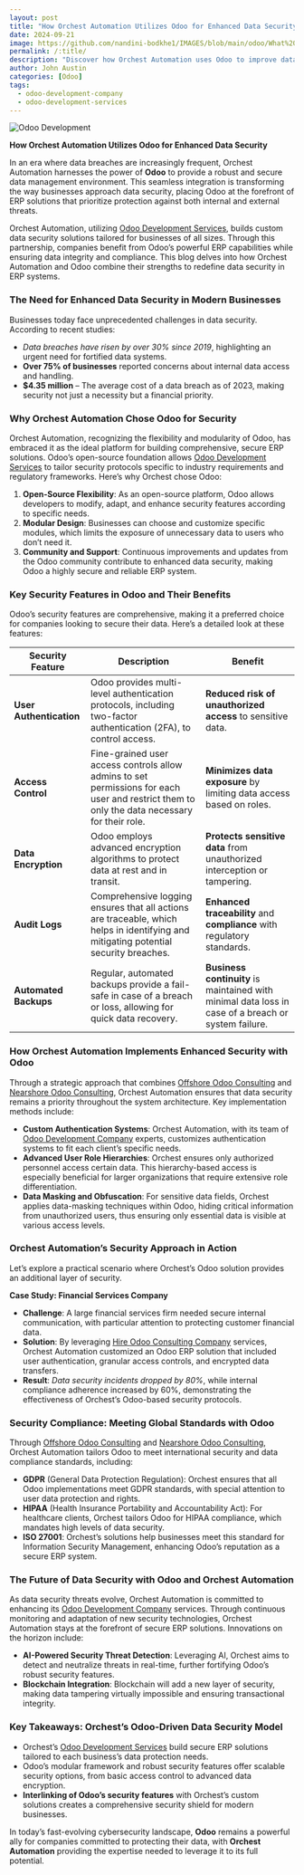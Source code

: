 ```yaml
---
layout: post
title: "How Orchest Automation Utilizes Odoo for Enhanced Data Security"
date: 2024-09-21
image: https://github.com/nandini-bodkhe1/IMAGES/blob/main/odoo/What%20Are%20Carbon%20Tokens_%20A%20Beginner%E2%80%99s%20Guide%20to%20KlimaDAO%20and%20Carbon%20Crypto.png?raw=true
permalink: /:title/
description: "Discover how Orchest Automation uses Odoo to improve data security. Learn how this combo keeps your information safe and well-managed."
author: John Austin
categories: [Odoo]
tags:
  - odoo-development-company
  - odoo-development-services
---
```

![Odoo Development](https://github.com/nandini-bodkhe1/IMAGES/blob/main/odoo/What%20Are%20Carbon%20Tokens_%20A%20Beginner%E2%80%99s%20Guide%20to%20KlimaDAO%20and%20Carbon%20Crypto.png?raw=true)


**How Orchest Automation Utilizes Odoo for Enhanced Data Security**

In an era where data breaches are increasingly frequent, Orchest Automation harnesses the power of **Odoo** to provide a robust and secure data management environment. This seamless integration is transforming the way businesses approach data security, placing Odoo at the forefront of ERP solutions that prioritize protection against both internal and external threats.

Orchest Automation, utilizing [Odoo Development Services](https://sdlccorp.com/services/odoo-services/odoo-development-company/), builds custom data security solutions tailored for businesses of all sizes. Through this partnership, companies benefit from Odoo’s powerful ERP capabilities while ensuring data integrity and compliance. This blog delves into how Orchest Automation and Odoo combine their strengths to redefine data security in ERP systems.

### **The Need for Enhanced Data Security in Modern Businesses**

Businesses today face unprecedented challenges in data security. According to recent studies:

* *Data breaches have risen by over 30% since 2019*, highlighting an urgent need for fortified data systems.  
* **Over 75% of businesses** reported concerns about internal data access and handling.  
* **$4.35 million** – The average cost of a data breach as of 2023, making security not just a necessity but a financial priority.

### **Why Orchest Automation Chose Odoo for Security**

Orchest Automation, recognizing the flexibility and modularity of Odoo, has embraced it as the ideal platform for building comprehensive, secure ERP solutions. Odoo’s open-source foundation allows [Odoo Development Services](https://sdlccorp.com/services/odoo-services/odoo-development-company/) to tailor security protocols specific to industry requirements and regulatory frameworks. Here’s why Orchest chose Odoo:

1. **Open-Source Flexibility**: As an open-source platform, Odoo allows developers to modify, adapt, and enhance security features according to specific needs.  
2. **Modular Design**: Businesses can choose and customize specific modules, which limits the exposure of unnecessary data to users who don’t need it.  
3. **Community and Support**: Continuous improvements and updates from the Odoo community contribute to enhanced data security, making Odoo a highly secure and reliable ERP system.

### **Key Security Features in Odoo and Their Benefits**

Odoo’s security features are comprehensive, making it a preferred choice for companies looking to secure their data. Here’s a detailed look at these features:

| Security Feature | Description | Benefit |
| ----- | ----- | ----- |
| **User Authentication** | Odoo provides multi-level authentication protocols, including two-factor authentication (2FA), to control access. | **Reduced risk of unauthorized access** to sensitive data. |
| **Access Control** | Fine-grained user access controls allow admins to set permissions for each user and restrict them to only the data necessary for their role. | **Minimizes data exposure** by limiting data access based on roles. |
| **Data Encryption** | Odoo employs advanced encryption algorithms to protect data at rest and in transit. | **Protects sensitive data** from unauthorized interception or tampering. |
| **Audit Logs** | Comprehensive logging ensures that all actions are traceable, which helps in identifying and mitigating potential security breaches. | **Enhanced traceability** and **compliance** with regulatory standards. |
| **Automated Backups** | Regular, automated backups provide a fail-safe in case of a breach or loss, allowing for quick data recovery. | **Business continuity** is maintained with minimal data loss in case of a breach or system failure. |

### **How Orchest Automation Implements Enhanced Security with Odoo**

Through a strategic approach that combines [Offshore Odoo Consulting](https://sdlccorp.com/services/odoo-services/odoo-consulting-services/) and [Nearshore Odoo Consulting](https://sdlccorp.com/services/odoo-services/odoo-consulting-services/), Orchest Automation ensures that data security remains a priority throughout the system architecture. Key implementation methods include:

* **Custom Authentication Systems**: Orchest Automation, with its team of [Odoo Development Company](https://sdlccorp.com/services/odoo-services/odoo-development-company/) experts, customizes authentication systems to fit each client’s specific needs.  
* **Advanced User Role Hierarchies**: Orchest ensures only authorized personnel access certain data. This hierarchy-based access is especially beneficial for larger organizations that require extensive role differentiation.  
* **Data Masking and Obfuscation**: For sensitive data fields, Orchest applies data-masking techniques within Odoo, hiding critical information from unauthorized users, thus ensuring only essential data is visible at various access levels.

### **Orchest Automation’s Security Approach in Action**

Let’s explore a practical scenario where Orchest’s Odoo solution provides an additional layer of security.

**Case Study: Financial Services Company**

* **Challenge**: A large financial services firm needed secure internal communication, with particular attention to protecting customer financial data.  
* **Solution**: By leveraging [Hire Odoo Consulting Company](https://sdlccorp.com/services/odoo-services/odoo-consulting-services/) services, Orchest Automation customized an Odoo ERP solution that included user authentication, granular access controls, and encrypted data transfers.  
* **Result**: *Data security incidents dropped by 80%*, while internal compliance adherence increased by 60%, demonstrating the effectiveness of Orchest’s Odoo-based security protocols.

### **Security Compliance: Meeting Global Standards with Odoo**

Through [Offshore Odoo Consulting](https://sdlccorp.com/services/odoo-services/odoo-consulting-services/) and [Nearshore Odoo Consulting](https://sdlccorp.com/services/odoo-services/odoo-consulting-services/), Orchest Automation tailors Odoo to meet international security and data compliance standards, including:

* **GDPR** (General Data Protection Regulation): Orchest ensures that all Odoo implementations meet GDPR standards, with special attention to user data protection and rights.  
* **HIPAA** (Health Insurance Portability and Accountability Act): For healthcare clients, Orchest tailors Odoo for HIPAA compliance, which mandates high levels of data security.  
* **ISO 27001**: Orchest’s solutions help businesses meet this standard for Information Security Management, enhancing Odoo’s reputation as a secure ERP system.

### **The Future of Data Security with Odoo and Orchest Automation**

As data security threats evolve, Orchest Automation is committed to enhancing its [Odoo Development Company](https://sdlccorp.com/services/odoo-services/odoo-development-company/) services. Through continuous monitoring and adaptation of new security technologies, Orchest Automation stays at the forefront of secure ERP solutions. Innovations on the horizon include:

* **AI-Powered Security Threat Detection**: Leveraging AI, Orchest aims to detect and neutralize threats in real-time, further fortifying Odoo’s robust security features.  
* **Blockchain Integration**: Blockchain will add a new layer of security, making data tampering virtually impossible and ensuring transactional integrity.

### **Key Takeaways: Orchest’s Odoo-Driven Data Security Model**

* Orchest’s [Odoo Development Services](https://sdlccorp.com/services/odoo-services/odoo-development-company/) build secure ERP solutions tailored to each business’s data protection needs.  
* Odoo’s modular framework and robust security features offer scalable security options, from basic access control to advanced data encryption.  
* **Interlinking of Odoo’s security features** with Orchest’s custom solutions creates a comprehensive security shield for modern businesses.

In today’s fast-evolving cybersecurity landscape, **Odoo** remains a powerful ally for companies committed to protecting their data, with **Orchest Automation** providing the expertise needed to leverage it to its full potential.
